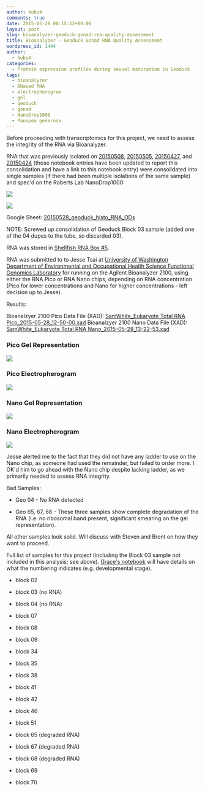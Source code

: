 ```yaml
---
author: kubu4
comments: true
date: 2015-05-29 00:15:12+00:00
layout: post
slug: bioanalyzer-geoduck-gonad-rna-quality-assessment
title: Bioanalyzer - Geoduck Gonad RNA Quality Assessment
wordpress_id: 1444
author:
  - kubu4
categories:
  - Protein expression profiles during sexual maturation in Geoduck
tags:
  - bioanalyzer
  - DNased RNA
  - electropherogram
  - gel
  - geoduck
  - gonad
  - NanoDrop1000
  - Panopea generosa
---
```


Before proceeding with transcriptomics for this project, we need to assess the integrity of the RNA via Bioanalyzer.

RNA that was previously isolated on [20150508](2015/05/08/rna-isolation-geoduck-gonad-in-paraffin-histology-blocks-4.html), [20150505](2015/05/05/rna-isolation-geoduck-gonad-in-paraffin-histology-blocks-3.html), [20150427](2015/04/27/rna-isolation-geoduck-gonad-in-paraffin-histology-blocks-2.html), and [20150424](2015/04/24/rna-isolation-geoduck-gonad-in-paraffin-histology-blocks.html) (those notebook entries have been updated to report this consolidation and have a link to this notebook entry) were consolidated into single samples (if there had been multiple isolations of the same sample) and spec'd on the Roberts Lab NanoDrop1000:

[![](https://eagle.fish.washington.edu/Arabidopsis/20150528_geoduck_histo_RNA_ODs.JPG)](http://eagle.fish.washington.edu/Arabidopsis/20150528_geoduck_histo_RNA_ODs.JPG)

[![](https://eagle.fish.washington.edu/Arabidopsis/20150528_geoduck_histo_RNA_plots.JPG)](http://eagle.fish.washington.edu/Arabidopsis/20150528_geoduck_histo_RNA_plots.JPG)

Google Sheet: [20150528_geoduck_histo_RNA_ODs](httpss://docs.google.com/spreadsheets/d/1WPAQy7KPpQY1zPGscseHwnXeL0EWwsrb7AwatHVQpS0/edit?usp=sharing)

NOTE: Screwed up consolidation of Geoduck Block 03 sample (added one of the 04 dupes to the tube, so discarded 03).

RNA was stored in [Shellfish RNA Box #5](httpss://docs.google.com/spreadsheets/d/1ax6C-muxUTXxFEtfWdswBvueLhmxZzmwZcO2ur-0q-Q/edit?usp=sharing).

RNA was submitted to to Jesse Tsai at [University of Washington Department of Environmental and Occupational Health Science Functional Genomics Laboratory](https://depts.washington.edu/ceeh/members/core-services.html) for running on the Agilent Bioanalyzer 2100, using either the RNA Pico or RNA Nano chips, depending on RNA concentration (Pico for lower concentrations and Nano for higher concentrations - left decision up to Jesse).



Results:

Bioanalzyer 2100 Pico Data File (XAD): [SamWhite_Eukaryote Total RNA Pico_2015-05-28_12-50-00.xad](https://eagle.fish.washington.edu/Arabidopsis/Bioanalyzer%20Data/SamWhite_Eukaryote%20Total%20RNA%20Pico_2015-05-28_12-50-00.xad)
Bioanalzyer 2100 Nano Data File (XAD): [SamWhite_Eukaryote Total RNA Nano_2015-05-28_13-22-53.xad](https://eagle.fish.washington.edu/Arabidopsis/Bioanalyzer%20Data/SamWhite_Eukaryote%20Total%20RNA%20Nano_2015-05-28_13-22-53.xad)





### Pico Gel Representation



[![](https://eagle.fish.washington.edu/Arabidopsis/Bioanalyzer%20Data/20150528_bioanalyzer_RNA_pico_geoduck_gel.jpg)](http://eagle.fish.washington.edu/Arabidopsis/Bioanalyzer%20Data/20150528_bioanalyzer_RNA_pico_geoduck_gel.jpg)





### Pico Electropherogram



[![](https://eagle.fish.washington.edu/Arabidopsis/Bioanalyzer%20Data/20150528_bioanalyzer_RNA_pico_geoduck_electropherogram.jpg)](http://eagle.fish.washington.edu/Arabidopsis/Bioanalyzer%20Data/20150528_bioanalyzer_RNA_pico_geoduck_electropherogram.jpg)





### Nano Gel Representation



[![](https://eagle.fish.washington.edu/Arabidopsis/Bioanalyzer%20Data/20150528_bioanalyzer_RNA_nano_geoduck_gel.jpg)](http://eagle.fish.washington.edu/Arabidopsis/Bioanalyzer%20Data/20150528_bioanalyzer_RNA_nano_geoduck_gel.jpg)





### Nano Electropherogram



[![](https://eagle.fish.washington.edu/Arabidopsis/Bioanalyzer%20Data/20150528_bioanalyzer_RNA_nano_geoduck_electropherogram.jpg)](http://eagle.fish.washington.edu/Arabidopsis/Bioanalyzer%20Data/20150528_bioanalyzer_RNA_nano_geoduck_electropherogram.jpg)



Jesse alerted me to the fact that they did not have any ladder to use on the Nano chip, as someone had used the remainder, but failed to order more. I OK'd him to go ahead with the Nano chip despite lacking ladder, as we primarily needed to assess RNA integrity.



Bad Samples:




    
  * Geo 04 - No RNA detected

    
  * Geo 65, 67, 68 - These three samples show complete degradation of the RNA (i.e. no ribosomal band present, significant smearing on the gel representation).



All other samples look solid. Will discuss with Steven and Brent on how they want to proceed.

Full list of samples for this project (including the Block 03 sample not included in this analysis; see above). [Grace's notebook](https://genefish.wikispaces.com/Grace%27s+Notebook) will have details on what the numbering indicates (e.g. developmental stage).




    
  * block 02

    
  * block 03 (no RNA)

    
  * block 04 (no RNA)

    
  * block 07

    
  * block 08

    
  * block 09

    
  * block 34

    
  * block 35

    
  * block 38

    
  * block 41

    
  * block 42

    
  * block 46

    
  * block 51

    
  * block 65 (degraded RNA)

    
  * block 67 (degraded RNA)

    
  * block 68 (degraded RNA)

    
  * block 69

    
  * block 70


